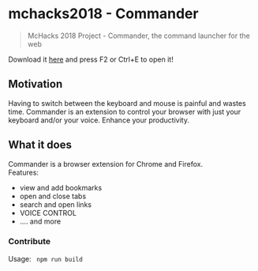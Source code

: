 # mchacks2018 - Commander
> McHacks 2018 Project - Commander, the command launcher for the web

Download it [here](https://github.com/robingzk/mchacks2018/raw/master/commander.xpi) and press F2 or Ctrl+E to open it!

## Motivation
Having to switch between the keyboard and mouse is painful and wastes time. Commander is an extension to control your browser with just your keyboard and/or your voice. Enhance your productivity.

## What it does
Commander is a browser extension for Chrome and Firefox.  
Features:
* view and add bookmarks
* open and close tabs
* search and open links
* VOICE CONTROL
* .... and more


### Contribute
Usage:
` npm run build`
